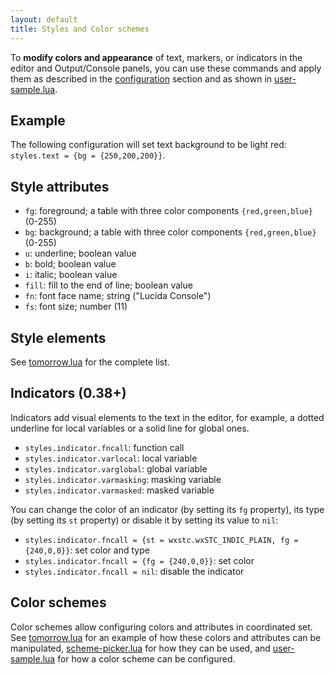 ```yaml
---
layout: default
title: Styles and Color schemes
---
```


To **modify colors and appearance** of text, markers, or indicators in the editor and Output/Console panels,
you can use these commands and apply them as described in the [configuration](doc-configuration.html) section
and as shown in [user-sample.lua](https://github.com/pkulchenko/ZeroBraneStudio/blob/master/cfg/user-sample.lua).

## Example

The following configuration will set text background to be light red: `styles.text = {bg = {250,200,200}}`.

## Style attributes

- `fg`: foreground; a table with three color components `{red,green,blue}` (0-255)
- `bg`: background; a table with three color components `{red,green,blue}` (0-255)
- `u`: underline; boolean value
- `b`: bold; boolean value
- `i`: italic; boolean value
- `fill`: fill to the end of line; boolean value
- `fn`: font face name; string ("Lucida Console")
- `fs`: font size; number (11)

## Style elements

See [tomorrow.lua](https://github.com/pkulchenko/ZeroBraneStudio/blob/master/cfg/tomorrow.lua#L185-L225) for the complete list.

## Indicators (0.38+)

Indicators add visual elements to the text in the editor, for example, a dotted underline for local variables or a solid line for global ones.

- `styles.indicator.fncall`: function call
- `styles.indicator.varlocal`: local variable
- `styles.indicator.varglobal`: global variable
- `styles.indicator.varmasking`: masking variable
- `styles.indicator.varmasked`: masked variable

You can change the color of an indicator (by setting its `fg` property), its type (by setting its `st` property) or disable it by setting its value to `nil`:

- `styles.indicator.fncall = {st = wxstc.wxSTC_INDIC_PLAIN, fg = {240,0,0}}`: set color and type
- `styles.indicator.fncall = {fg = {240,0,0}}`: set color
- `styles.indicator.fncall = nil`: disable the indicator

## Color schemes

Color schemes allow configuring colors and attributes in coordinated set.
See [tomorrow.lua](https://github.com/pkulchenko/ZeroBraneStudio/blob/master/cfg/tomorrow.lua) for an example of how these colors and attributes can be manipulated,
[scheme-picker.lua](https://github.com/pkulchenko/ZeroBraneStudio/blob/master/cfg/scheme-picker.lua) for how they can be used,
and [user-sample.lua](https://github.com/pkulchenko/ZeroBraneStudio/blob/master/cfg/user-sample.lua#L83-L88) for how a color scheme can be configured.
